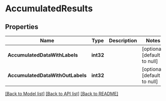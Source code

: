 # AccumulatedResults

## Properties
Name | Type | Description | Notes
------------ | ------------- | ------------- | -------------
**AccumulatedDataWithLabels** | **int32** |  | [optional] [default to null]
**AccumulatedDataWithOutLabels** | **int32** |  | [optional] [default to null]

[[Back to Model list]](../README.md#documentation-for-models) [[Back to API list]](../README.md#documentation-for-api-endpoints) [[Back to README]](../README.md)


